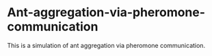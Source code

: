 # Ant-aggregation-via-pheromone-communication

This is a simulation of ant aggregation via pheromone communication.
